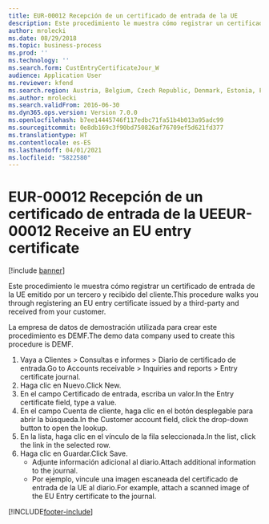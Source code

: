 ```yaml
---
title: EUR-00012 Recepción de un certificado de entrada de la UE
description: Este procedimiento le muestra cómo registrar un certificado de entrada de la UE emitido por un tercero y recibido del cliente.
author: mrolecki
ms.date: 08/29/2018
ms.topic: business-process
ms.prod: ''
ms.technology: ''
ms.search.form: CustEntryCertificateJour_W
audience: Application User
ms.reviewer: kfend
ms.search.region: Austria, Belgium, Czech Republic, Denmark, Estonia, Finland, France, Germany, Hungary, Ireland, Italy, Latvia, Lithuania, Netherlands, Poland, Spain, Sweden, United Kingdom
ms.author: mrolecki
ms.search.validFrom: 2016-06-30
ms.dyn365.ops.version: Version 7.0.0
ms.openlocfilehash: b7ee14445746f117edbc71fa51b4b013a95adc99
ms.sourcegitcommit: 0e8db169c3f90bd750826af76709ef5d621fd377
ms.translationtype: HT
ms.contentlocale: es-ES
ms.lasthandoff: 04/01/2021
ms.locfileid: "5822580"
---
```

# <a name="eur-00012-receive-an-eu-entry-certificate"></a><span data-ttu-id="ddeb0-103">EUR-00012 Recepción de un certificado de entrada de la UE</span><span class="sxs-lookup"><span data-stu-id="ddeb0-103">EUR-00012 Receive an EU entry certificate</span></span>

[!include [banner](../../includes/banner.md)]

<span data-ttu-id="ddeb0-104">Este procedimiento le muestra cómo registrar un certificado de entrada de la UE emitido por un tercero y recibido del cliente.</span><span class="sxs-lookup"><span data-stu-id="ddeb0-104">This procedure walks you through registering an EU entry certificate issued by a third-party and received from your customer.</span></span>



<span data-ttu-id="ddeb0-105">La empresa de datos de demostración utilizada para crear este procedimiento es DEMF.</span><span class="sxs-lookup"><span data-stu-id="ddeb0-105">The demo data company used to create this procedure is DEMF.</span></span>

1. <span data-ttu-id="ddeb0-106">Vaya a Clientes > Consultas e informes > Diario de certificado de entrada.</span><span class="sxs-lookup"><span data-stu-id="ddeb0-106">Go to Accounts receivable > Inquiries and reports > Entry certificate journal.</span></span>
2. <span data-ttu-id="ddeb0-107">Haga clic en Nuevo.</span><span class="sxs-lookup"><span data-stu-id="ddeb0-107">Click New.</span></span>
3. <span data-ttu-id="ddeb0-108">En el campo Certificado de entrada, escriba un valor.</span><span class="sxs-lookup"><span data-stu-id="ddeb0-108">In the Entry certificate field, type a value.</span></span>
4. <span data-ttu-id="ddeb0-109">En el campo Cuenta de cliente, haga clic en el botón desplegable para abrir la búsqueda.</span><span class="sxs-lookup"><span data-stu-id="ddeb0-109">In the Customer account field, click the drop-down button to open the lookup.</span></span>
5. <span data-ttu-id="ddeb0-110">En la lista, haga clic en el vínculo de la fila seleccionada.</span><span class="sxs-lookup"><span data-stu-id="ddeb0-110">In the list, click the link in the selected row.</span></span>
6. <span data-ttu-id="ddeb0-111">Haga clic en Guardar.</span><span class="sxs-lookup"><span data-stu-id="ddeb0-111">Click Save.</span></span>
    * <span data-ttu-id="ddeb0-112">Adjunte información adicional al diario.</span><span class="sxs-lookup"><span data-stu-id="ddeb0-112">Attach additional information to the journal.</span></span>  
    * <span data-ttu-id="ddeb0-113">Por ejemplo, vincule una imagen escaneada del certificado de entrada de la UE al diario.</span><span class="sxs-lookup"><span data-stu-id="ddeb0-113">For example, attach a scanned image of the EU Entry certificate to the journal.</span></span>  



[!INCLUDE[footer-include](../../../includes/footer-banner.md)]